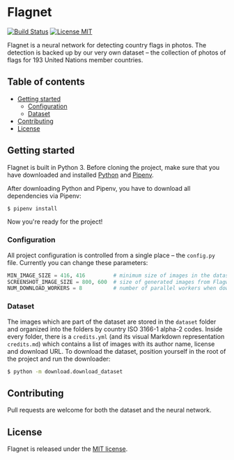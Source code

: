 # Flagnet

[![Build Status](https://travis-ci.com/iamvukasin/flagnet.svg?branch=master)](https://travis-ci.com/iamvukasin/flagnet)
[![License MIT](https://img.shields.io/badge/License-MIT-blue.svg)](https://opensource.org/licenses/MIT)

Flagnet is a neural network for detecting country flags in photos. The detection is backed up by our very own dataset –
the collection of photos of flags for 193 United Nations member countries.

## Table of contents

  * [Getting started](#getting-started)
     * [Configuration](#configuration)
     * [Dataset](#dataset)
  * [Contributing](#contributing)
  * [License](#license)

## Getting started

Flagnet is built in Python 3. Before cloning the project, make sure that you have downloaded and installed
[Python](https://www.python.org/downloads/) and
[Pipenv](https://pipenv.readthedocs.io/en/latest/install/#installing-pipenv).

After downloading Python and Pipenv, you have to download all dependencies via Pipenv:

```bash
$ pipenv install
```

Now you're ready for the project!

### Configuration

All project configuration is controlled from a single place – the `config.py` file. Currently you can change these
parameters:

```python
MIN_IMAGE_SIZE = 416, 416         # minimum size of images in the dataset
SCREENSHOT_IMAGE_SIZE = 800, 600  # size of generated images from Flagwaver website
NUM_DOWNLOAD_WORKERS = 8          # number of parallel workers when downloading the dataset
```

### Dataset

The images which are part of the dataset are stored in the `dataset` folder and organized into the folders by country
ISO 3166-1 alpha-2 codes. Inside every folder, there is a `credits.yml` (and its visual Markdown representation
`credits.md`) which contains a list of images with its author name, license and download URL. To download the dataset,
position yourself in the root of the project and run the downloader:

```bash
$ python -m download.download_dataset
```

## Contributing

Pull requests are welcome for both the dataset and the neural network.

## License

Flagnet is released under the [MIT license](LICENSE).